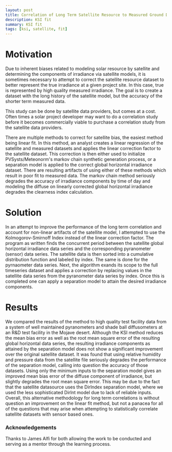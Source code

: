 ```yaml
---
layout: post
title: Correlation of Long Term Satellite Resource to Measured Ground Data 
description: KSI fit
summary: KSI fit
tags: [ksi, satellite, fit]
---
```


# Motivation
Due to inherent biases related to modeling solar resource by satellite and determining the components of irradiance via satellite models, it is sometimes necessary to attempt to correct the satellite resource dataset to better represent the true irradiance at a given project site. In this case, true is represented by high quality measured irradiance. The goal is to create a dataset with the long history of the satellite model, but the accuracy of the shorter term measured data.  

This study can be done by satellite data providers, but comes at a cost.  Often times a solar project developer may want to do a correlation study before it becomes commercially viable to purchase a correlation study from the satellite data providers.

There are multiple methods to correct for satellite bias, the easiest method being linear fit. In this method, an analyst creates a linear regression of the satellite and measured datasets and applies the linear correction factor to the satellite dataset. This correction is then either used to initialize PVSysts/Meteonorm's markov chain synthetic generation process, or a separation model is applied to the correct global horizontal irradiance dataset. There are resulting artifacts of using either of these methods which result in poor fit to measured data. The markov chain method seriously degrades the accuracy of irradiance components by time of day and modeling the diffuse on linearly corrected global horizontal irradiance degrades the clearness index calculation.

# Solution
In an attempt to improve the performance of the long term correlation and account for non-linear artifacts of the satellite model, I attempted to use the Kolmogorov-Smirnoff Index instead of the linear correction factor. The program as written finds the concurrent period between the satellite global horizontal irradiance data series and the corresponding pyranometer (sensor) data series. The satellite data is then sorted into a cumulative distribution function and labeled by index. The same is done for the pyrnaometer data series. Next, the algorithm exands its scope to the full timeseries dataset and applies a correction by replacing values in the satellite data series from the pyranometer data series by index. Once this is completed one can apply a separation model to attain the desired irradiance components.

# Results
We compared the results of the method to high quality test facility data from a system of well maintained pyranometers and shade ball diffusometers at an R&D test facility in the Mojave desert.  Although the KSI method reduces the mean bias error as well as the root mean square error of the resulting global horizontal data series, the resulting irradiance components as attained by the separation model does not show a significant improvement over the original satellite dataset. It was found that using relative humidity and pressure data from the satellite file seriously degrades the performance of the separation model, calling into question the accuracy of those datasets.  Using only the minimum inputs to the separation model gives an improved mean bias error of the diffuse component of irradiance, but slightly degrades the root mean square error. This may be due to the fact that the satellite datasource uses the DirIndex separation model, where we used the less sophisticated DirInt model due to lack of reliable inputs. Overall, this alternative methodology for long term correlations is without question an improvement on the linear fit method, but not a panacea for all of the questions that may arise when attempting to statistically correlate satellite datasets with sensor based ones. 

### Acknowledgements
Thanks to James Alfi for both allowing the work to be conducted and serving as a mentor through the learning process.


